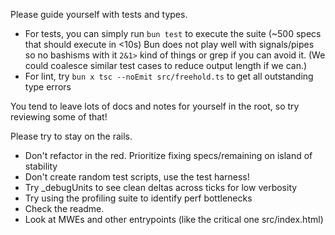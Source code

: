 Please guide yourself with tests and types.

- For tests, you can simply run `bun test` to execute the suite (~500 specs that should execute in <10s)
  Bun does not play well with signals/pipes so no bashisms with it `2&1>` kind of things or grep if you can avoid it.
  (We could coalesce similar test cases to reduce output length if we can.)
- For lint, try `bun x tsc --noEmit src/freehold.ts` to get all outstanding type errors

You tend to leave lots of docs and notes for yourself in the root, so try reviewing some of that!

Please try to stay on the rails.
- Don't refactor in the red. Prioritize fixing specs/remaining on island of stability
- Don't create random test scripts, use the test harness!
- Try _debugUnits to see clean deltas across ticks for low verbosity
- Try using the profiling suite to identify perf bottlenecks
- Check the readme. 
- Look at MWEs and other entrypoints (like the critical one src/index.html)